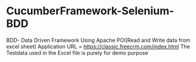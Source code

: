 # CucumberFramework-Selenium-BDD
BDD- Data Driven Framework Using Apache POI(Read and Write data from excel sheet)
Application URL = https://classic.freecrm.com/index.html
The Testdata used in the Excel file is purely for demo purpose
